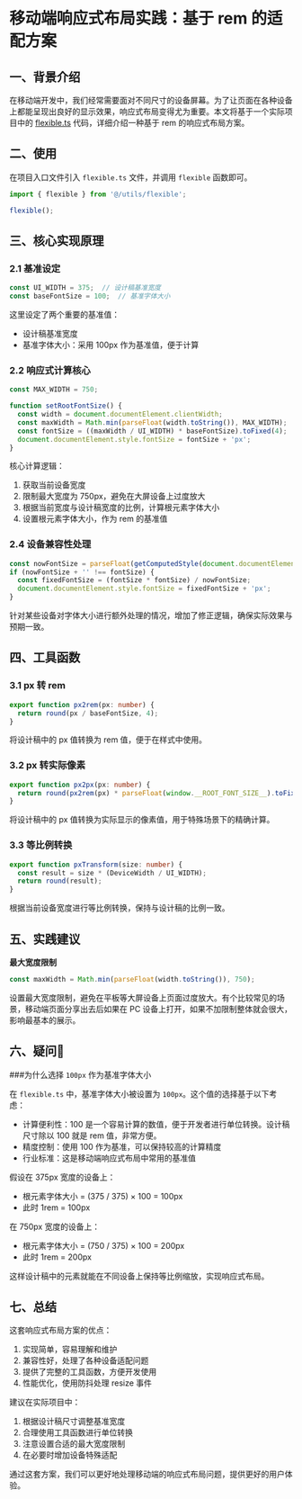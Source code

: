 # 移动端响应式布局实践：基于 rem 的适配方案

## 一、背景介绍

在移动端开发中，我们经常需要面对不同尺寸的设备屏幕。为了让页面在各种设备上都能呈现出良好的显示效果，响应式布局变得尤为重要。本文将基于一个实际项目中的 [flexible.ts](../src/utils/flexible.ts) 代码，详细介绍一种基于 rem 的响应式布局方案。

## 二、使用
在项目入口文件引入 `flexible.ts` 文件，并调用 `flexible` 函数即可。

```typescript
import { flexible } from '@/utils/flexible';

flexible();
```

## 三、核心实现原理

### 2.1 基准设定

```typescript
const UI_WIDTH = 375;  // 设计稿基准宽度
const baseFontSize = 100;  // 基准字体大小
```

这里设定了两个重要的基准值：
- 设计稿基准宽度
- 基准字体大小：采用 100px 作为基准值，便于计算

### 2.2 响应式计算核心

```typescript
const MAX_WIDTH = 750;

function setRootFontSize() {
  const width = document.documentElement.clientWidth;
  const maxWidth = Math.min(parseFloat(width.toString()), MAX_WIDTH);
  const fontSize = ((maxWidth / UI_WIDTH) * baseFontSize).toFixed(4);
  document.documentElement.style.fontSize = fontSize + 'px';
}
```

核心计算逻辑：
1. 获取当前设备宽度
2. 限制最大宽度为 750px，避免在大屏设备上过度放大
3. 根据当前宽度与设计稿宽度的比例，计算根元素字体大小
4. 设置根元素字体大小，作为 rem 的基准值

### 2.4 设备兼容性处理

```typescript
const nowFontSize = parseFloat(getComputedStyle(document.documentElement, false)['font-size']);
if (nowFontSize + '' !== fontSize) {
  const fixedFontSize = (fontSize * fontSize) / nowFontSize;
  document.documentElement.style.fontSize = fixedFontSize + 'px';
}
```

针对某些设备对字体大小进行额外处理的情况，增加了修正逻辑，确保实际效果与预期一致。

## 四、工具函数

### 3.1 px 转 rem

```typescript
export function px2rem(px: number) {
  return round(px / baseFontSize, 4);
}
```

将设计稿中的 px 值转换为 rem 值，便于在样式中使用。

### 3.2 px 转实际像素

```typescript
export function px2px(px: number) {
  return round(px2rem(px) * parseFloat(window.__ROOT_FONT_SIZE__).toFixed(4), 1);
}
```

将设计稿中的 px 值转换为实际显示的像素值，用于特殊场景下的精确计算。

### 3.3 等比例转换

```typescript
export function pxTransform(size: number) {
  const result = size * (DeviceWidth / UI_WIDTH);
  return round(result);
}
```

根据当前设备宽度进行等比例转换，保持与设计稿的比例一致。

## 五、实践建议
**最大宽度限制**
   ```typescript
   const maxWidth = Math.min(parseFloat(width.toString()), 750);
   ```
   设置最大宽度限制，避免在平板等大屏设备上页面过度放大。有个比较常见的场景，移动端页面分享出去后如果在 PC 设备上打开，如果不加限制整体就会很大，影响最基本的展示。

## 六、疑问🤔

###为什么选择 `100px` 作为基准字体大小

在 `flexible.ts` 中，基准字体大小被设置为 `100px`。这个值的选择基于以下考虑：

- 计算便利性：100 是一个容易计算的数值，便于开发者进行单位转换。设计稿尺寸除以 100 就是 rem 值，非常方便。
- 精度控制：使用 100 作为基准，可以保持较高的计算精度
- 行业标准：这是移动端响应式布局中常用的基准值


假设在 375px 宽度的设备上：
 - 根元素字体大小 = (375 / 375) × 100 = 100px
 - 此时 1rem = 100px

在 750px 宽度的设备上：
 - 根元素字体大小 = (750 / 375) × 100 = 200px
 - 此时 1rem = 200px

这样设计稿中的元素就能在不同设备上保持等比例缩放，实现响应式布局。

## 七、总结

这套响应式布局方案的优点：
1. 实现简单，容易理解和维护
2. 兼容性好，处理了各种设备适配问题
3. 提供了完整的工具函数，方便开发使用
4. 性能优化，使用防抖处理 resize 事件

建议在实际项目中：
1. 根据设计稿尺寸调整基准宽度
2. 合理使用工具函数进行单位转换
3. 注意设置合适的最大宽度限制
4. 在必要时增加设备特殊适配

通过这套方案，我们可以更好地处理移动端的响应式布局问题，提供更好的用户体验。